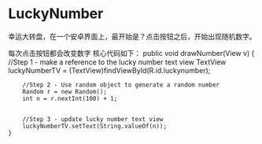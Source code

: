 # LuckyNumber
幸运大转盘，在一个安卓界面上，最开始是？点击按钮之后，开始出现随机数字。

每次点击按钮都会改变数字
核心代码如下：
 public void drawNumber(View v)
    {
        //Step 1 - make a reference to the lucky number text view
        TextView luckyNumberTV = (TextView)findViewById(R.id.luckynumber);


        //Step 2 - Use random object to generate a random number
        Random r = new Random();
        int n = r.nextInt(100) + 1;


        //Step 3 - update lucky number text view
        luckyNumberTV.setText(String.valueOf(n));
    }
